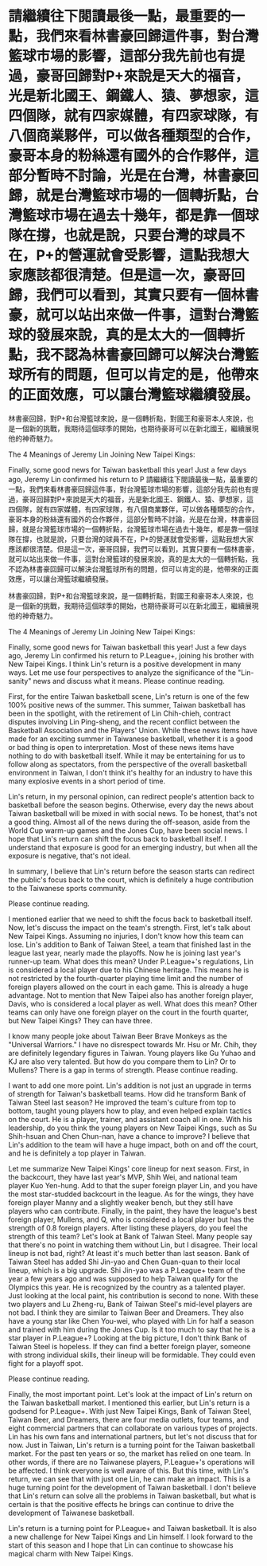 #  請繼續往下閱讀最後一點，最重要的一點，我們來看林書豪回歸這件事，對台灣籃球市場的影響，這部分我先前也有提過，豪哥回歸對P+來說是天大的福音，光是新北國王、鋼鐵人、猿、夢想家，這四個隊，就有四家媒體，有四家球隊，有八個商業夥伴，可以做各種類型的合作，豪哥本身的粉絲還有國外的合作夥伴，這部分暫時不討論，光是在台灣，林書豪回歸，就是台灣籃球市場的一個轉折點，台灣籃球市場在過去十幾年，都是靠一個球隊在撐，也就是說，只要台灣的球員不在，P+的營運就會受影響，這點我想大家應該都很清楚。但是這一次，豪哥回歸，我們可以看到，其實只要有一個林書豪，就可以站出來做一件事，這對台灣籃球的發展來說，真的是太大的一個轉折點，我不認為林書豪回歸可以解決台灣籃球所有的問題，但可以肯定的是，他帶來的正面效應，可以讓台灣籃球繼續發展。

 林書豪回歸，對P+和台灣籃球來說，是一個轉折點，對國王和豪哥本人來說，也是一個新的挑戰，我期待這個球季的開始，也期待豪哥可以在新北國王，繼續展現他的神奇魅力。


The 4 Meanings of Jeremy Lin Joining New Taipei Kings:

Finally, some good news for Taiwan basketball this year! Just a few days ago, Jeremy Lin confirmed his return to P 
  請繼續往下閱讀最後一點，最重要的一點，我們來看林書豪回歸這件事，對台灣籃球市場的影響，這部分我先前也有提過，豪哥回歸對P+來說是天大的福音，光是新北國王、鋼鐵人、猿、夢想家，這四個隊，就有四家媒體，有四家球隊，有八個商業夥伴，可以做各種類型的合作，豪哥本身的粉絲還有國外的合作夥伴，這部分暫時不討論，光是在台灣，林書豪回歸，就是台灣籃球市場的一個轉折點，台灣籃球市場在過去十幾年，都是靠一個球隊在撐，也就是說，只要台灣的球員不在，P+的營運就會受影響，這點我想大家應該都很清楚。但是這一次，豪哥回歸，我們可以看到，其實只要有一個林書豪，就可以站出來做一件事，這對台灣籃球的發展來說，真的是太大的一個轉折點，我不認為林書豪回歸可以解決台灣籃球所有的問題，但可以肯定的是，他帶來的正面效應，可以讓台灣籃球繼續發展。

 林書豪回歸，對P+和台灣籃球來說，是一個轉折點，對國王和豪哥本人來說，也是一個新的挑戰，我期待這個球季的開始，也期待豪哥可以在新北國王，繼續展現他的神奇魅力。


The 4 Meanings of Jeremy Lin Joining New Taipei Kings:

Finally, some good news for Taiwan basketball this year! Just a few days ago, Jeremy Lin confirmed his return to P.League+, joining his brother with New Taipei Kings. I think Lin's return is a positive development in many ways. Let me use four perspectives to analyze the significance of the "Lin-sanity" news and discuss what it means. Please continue reading.

First, for the entire Taiwan basketball scene, Lin's return is one of the few 100% positive news of the summer. This summer, Taiwan basketball has been in the spotlight, with the retirement of Lin Chih-chieh, contract disputes involving Lin Ping-sheng, and the recent conflict between the Basketball Association and the Players' Union. While these news items have made for an exciting summer in Taiwanese basketball, whether it is a good or bad thing is open to interpretation. Most of these news items have nothing to do with basketball itself. While it may be entertaining for us to follow along as spectators, from the perspective of the overall basketball environment in Taiwan, I don't think it's healthy for an industry to have this many explosive events in a short period of time.

Lin's return, in my personal opinion, can redirect people's attention back to basketball before the season begins. Otherwise, every day the news about Taiwan basketball will be mixed in with social news. To be honest, that's not a good thing. Almost all of the news during the off-season, aside from the World Cup warm-up games and the Jones Cup, have been social news. I hope that Lin's return can shift the focus back to basketball itself. I understand that exposure is good for an emerging industry, but when all the exposure is negative, that's not ideal.

In summary, I believe that Lin's return before the season starts can redirect the public's focus back to the court, which is definitely a huge contribution to the Taiwanese sports community.

Please continue reading.

I mentioned earlier that we need to shift the focus back to basketball itself. Now, let's discuss the impact on the team's strength. First, let's talk about New Taipei Kings. Assuming no injuries, I don't know how this team can lose. Lin's addition to Bank of Taiwan Steel, a team that finished last in the league last year, nearly made the playoffs. Now he is joining last year's runner-up team. What does this mean? Under P.League+'s regulations, Lin is considered a local player due to his Chinese heritage. This means he is not restricted by the fourth-quarter playing time limit and the number of foreign players allowed on the court in each game. This is already a huge advantage. Not to mention that New Taipei also has another foreign player, Davis, who is considered a local player as well. What does this mean? Other teams can only have one foreign player on the court in the fourth quarter, but New Taipei Kings? They can have three.

I know many people joke about Taiwan Beer Brave Monkeys as the "Universal Warriors." I have no disrespect towards Mr. Hsu or Mr. Chih, they are definitely legendary figures in Taiwan. Young players like Gu Yuhao and KJ are also very talented. But how do you compare them to Lin? Or to Mullens? There is a gap in terms of strength. Please continue reading.

I want to add one more point. Lin's addition is not just an upgrade in terms of strength for Taiwan's basketball teams. How did he transform Bank of Taiwan Steel last season? He improved the team's culture from top to bottom, taught young players how to play, and even helped explain tactics on the court. He is a player, trainer, and assistant coach all in one. With his leadership, do you think the young players on New Taipei Kings, such as Su Shih-hsuan and Chen Chun-nan, have a chance to improve? I believe that Lin's addition to the team will have a huge impact, both on and off the court, and he is definitely a top player in Taiwan.

Let me summarize New Taipei Kings' core lineup for next season. First, in the backcourt, they have last year's MVP, Shih Wei, and national team player Kuo Yen-hung. Add to that the super foreign player Lin, and you have the most star-studded backcourt in the league. As for the wings, they have foreign player Manny and a slightly weaker bench, but they still have players who can contribute. Finally, in the paint, they have the league's best foreign player, Mullens, and Q, who is considered a local player but has the strength of 0.8 foreign players. After listing these players, do you feel the strength of this team? Let's look at Bank of Taiwan Steel. Many people say that there's no point in watching them without Lin, but I disagree. Their local lineup is not bad, right? At least it's much better than last season. Bank of Taiwan Steel has added Shi Jin-yao and Chen Guan-quan to their local lineup, which is a big upgrade. Shi Jin-yao was a P.League+ team of the year a few years ago and was supposed to help Taiwan qualify for the Olympics this year. He is recognized by the country as a talented player. Just looking at the local paint, his contribution is second to none. With these two players and Lu Zheng-ru, Bank of Taiwan Steel's mid-level players are not bad. I think they are similar to Taiwan Beer and Dreamers. They also have a young star like Chen You-wei, who played with Lin for half a season and trained with him during the Jones Cup. Is it too much to say that he is a star player in P.League+? Looking at the big picture, I don't think Bank of Taiwan Steel is hopeless. If they can find a better foreign player, someone with strong individual skills, their lineup will be formidable. They could even fight for a playoff spot.

Please continue reading.

Finally, the most important point. Let's look at the impact of Lin's return on the Taiwan basketball market. I mentioned this earlier, but Lin's return is a godsend for P.League+. With just New Taipei Kings, Bank of Taiwan Steel, Taiwan Beer, and Dreamers, there are four media outlets, four teams, and eight commercial partners that can collaborate on various types of projects. Lin has his own fans and international partners, but let's not discuss that for now. Just in Taiwan, Lin's return is a turning point for the Taiwan basketball market. For the past ten years or so, the market has relied on one team. In other words, if there are no Taiwanese players, P.League+'s operations will be affected. I think everyone is well aware of this. But this time, with Lin's return, we can see that with just one Lin, he can make an impact. This is a huge turning point for the development of Taiwan basketball. I don't believe that Lin's return can solve all the problems in Taiwan basketball, but what is certain is that the positive effects he brings can continue to drive the development of Taiwanese basketball.

Lin's return is a turning point for P.League+ and Taiwan basketball. It is also a new challenge for New Taipei Kings and Lin himself. I look forward to the start of this season and I hope that Lin can continue to showcase his magical charm with New Taipei Kings.